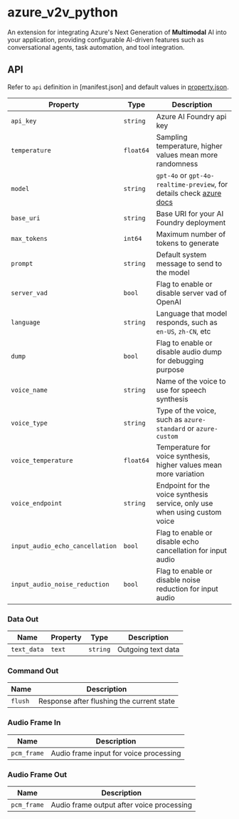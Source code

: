 # azure_v2v_python

An extension for integrating Azure's Next Generation of **Multimodal** AI into your application, providing configurable AI-driven features such as conversational agents, task automation, and tool integration.

## API

Refer to `api` definition in [manifest.json] and default values in [property.json](property.json).

<!-- Additional API.md can be referred to if extra introduction needed -->

| **Property**               | **Type**   | **Description**                           |
|----------------------------|------------|-------------------------------------------|
| `api_key`                   | `string`   | Azure AI Foundry api key                 |
| `temperature`               | `float64`  | Sampling temperature, higher values mean more randomness |
| `model`                     | `string`   | `gpt-4o` or `gpt-4o-realtime-preview`, for details check [azure docs](https://learn.microsoft.com/en-us/azure/ai-services/speech-service/voice-live#supported-models-and-regions)   |
| `base_uri`                 | `string`   | Base URI for your AI Foundry deployment               |
| `max_tokens`                | `int64`    | Maximum number of tokens to generate      |
| `prompt`                    | `string`   | Default system message to send to the model       |
| `server_vad`                | `bool`     | Flag to enable or disable server vad of OpenAI |
| `language`                  | `string`   | Language that model responds, such as `en-US`, `zh-CN`, etc |
| `dump`                      | `bool`     | Flag to enable or disable audio dump for debugging purpose  |
| `voice_name`               | `string`   | Name of the voice to use for speech synthesis |
| `voice_type`               | `string`   | Type of the voice, such as `azure-standard` or `azure-custom` |
| `voice_temperature`        | `float64`  | Temperature for voice synthesis, higher values mean more variation |
| `voice_endpoint`           | `string`   | Endpoint for the voice synthesis service, only use when using custom voice |
| `input_audio_echo_cancellation` | `bool`     | Flag to enable or disable echo cancellation for input audio |
| `input_audio_noise_reduction` | `bool`     | Flag to enable or disable noise reduction for input audio |

### Data Out

| **Name**       | **Property** | **Type**   | **Description**               |
|----------------|--------------|------------|-------------------------------|
| `text_data`    | `text`       | `string`   | Outgoing text data             |

### Command Out

| **Name**       | **Description**                             |
|----------------|---------------------------------------------|
| `flush`        | Response after flushing the current state    |

### Audio Frame In

| **Name**         | **Description**                           |
|------------------|-------------------------------------------|
| `pcm_frame`      | Audio frame input for voice processing    |

### Audio Frame Out

| **Name**         | **Description**                           |
|------------------|-------------------------------------------|
| `pcm_frame`    | Audio frame output after voice processing    |
